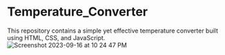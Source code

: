 # Temperature_Converter
This repository contains a simple yet effective temperature converter built using HTML, CSS, and JavaScript.
![Screenshot 2023-09-16 at 10 24 47 PM](https://github.com/Mujahid191/Temperature_Converter/assets/107375586/764d7744-cf6e-4295-9f89-7eacdf8c429c)
